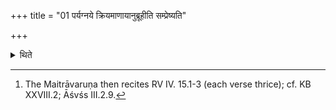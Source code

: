 +++
title = "01 पर्यग्नये क्रियमाणायानुब्रूहीति सम्प्रेष्यति"

+++

<details><summary>थिते</summary>

1. (The Adhvaryu) orders the Maitrāvaruṇa, “Do you recite for the fire(-brand) being carried around (the animal)" or “Do you recite for the fire(-brand, being carried) around (the animal)”.[^1]  

[^1]: The Maitrāvaruṇa then recites RV IV. 15.1-3 (each verse thrice); cf. KB XXVIII.2; Āśvśs III.2.9.
</details>
